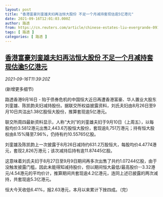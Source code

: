 ```yaml
---
layout: post
title: "香港富豪刘銮雄夫妇再沽恒大股份 不足一个月减持套现估逾5亿港元"
date: 2021-09-16T12:01:03.000Z
author: 路透
from: https://cn.reuters.com/article/chinese-estates-liu-evergrande-0916-idCNKBS2GC148
tags: [ 路透 ]
categories: [ 路透 ]
---
```

<!--1631793663000-->
[香港富豪刘銮雄夫妇再沽恒大股份 不足一个月减持套现估逾5亿港元](https://cn.reuters.com/article/chinese-estates-liu-evergrande-0916-idCNKBS2GC148)
------

<div>
<div><i>2021-09-16T11:39:20Z</i></div><p>(新增更多细节)</p><p>路透香港9月16日 - 陷于债券危机的中国恒大近日再遭香港富豪、华人置业大股东刘銮雄、陈凯韵夫妇减持股份。据联交所权益披露资料，刘氏夫妇由8月26日至9月10日共沽出1.38亿股恒大股份，推算套现逾5亿港元。</p><p>联交所周四最新资料显示，人称“大刘”的刘銮雄夫妇于9月10日（上周五），以每股均价3.5812港元出售2,443.6万股恒大股份，套现逾8,751万港元；持有恒大股权由8.15%降至7.96%，仍持有约10.55765亿股。</p><p>刘銮雄及陈凯韵上一次披露于8月26日减持约631.2万股恒大，每股均价4.4774港元，套现2,826万港元；该次减持后持有逾11.87445亿股。</p><p>这意味着刘氏夫妇于8月27日至9月9日期间再多次出售了共约1.07244亿股，由于没触发披露门槛，因此未能得知减持股价，但以期间恒大最低/最高股价--3.32港元/4.54港元的平均价计，推算期间共套现逾4.2亿港元，连同上述已披露的两次减持，共套现逾5.3亿港元。</p><p>恒大今天收低6.41%，报2.63港元，本月以来累计下挫四成。（完）</p>
</div>
